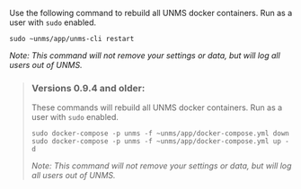 Use the following command to rebuild all UNMS docker containers. Run as a user with `sudo` enabled.

    sudo ~unms/app/unms-cli restart

_Note: This command will not remove your settings or data, but will log all users out of UNMS._





> ### Versions 0.9.4 and older:
> 
> These commands will rebuild all UNMS docker containers. Run as a user with `sudo` enabled.
> 
>     sudo docker-compose -p unms -f ~unms/app/docker-compose.yml down
>     sudo docker-compose -p unms -f ~unms/app/docker-compose.yml up -d
> 
> _Note: This command will not remove your settings or data, but will log all users out of UNMS._